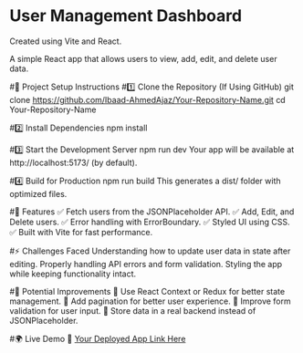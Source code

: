 # User Management Dashboard 
Created using Vite and React.

A simple React app that allows users to view, add, edit, and delete user data.

#🚀 Project Setup Instructions
#1️⃣ Clone the Repository (If Using GitHub)
git clone https://github.com/Ibaad-AhmedAjaz/Your-Repository-Name.git
cd Your-Repository-Name

#2️⃣ Install Dependencies
npm install

#3️⃣ Start the Development Server
npm run dev
Your app will be available at http://localhost:5173/ (by default).

#4️⃣ Build for Production
npm run build
This generates a dist/ folder with optimized files.

#📌 Features
✅ Fetch users from the JSONPlaceholder API.
✅ Add, Edit, and Delete users.
✅ Error handling with ErrorBoundary.
✅ Styled UI using CSS.
✅ Built with Vite for fast performance.

#⚡ Challenges Faced
Understanding how to update user data in state after editing.
Properly handling API errors and form validation.
Styling the app while keeping functionality intact.

#🚀 Potential Improvements
🔹 Use React Context or Redux for better state management.
🔹 Add pagination for better user experience.
🔹 Improve form validation for user input.
🔹 Store data in a real backend instead of JSONPlaceholder.

#🌍 Live Demo
🔗 [Your Deployed App Link Here](https://ibaad-user-management-app.netlify.app/)

